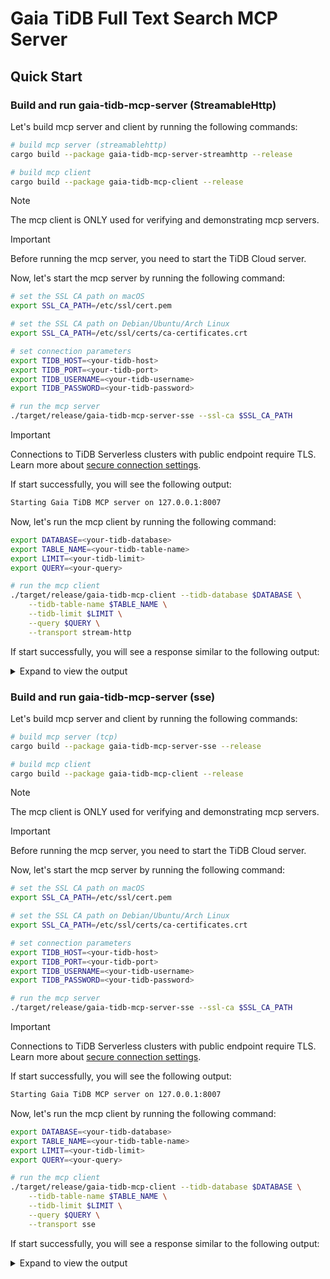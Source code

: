 # Gaia TiDB Full Text Search MCP Server

## Quick Start

### Build and run gaia-tidb-mcp-server (StreamableHttp)

Let's build mcp server and client by running the following commands:

```bash
# build mcp server (streamablehttp)
cargo build --package gaia-tidb-mcp-server-streamhttp --release

# build mcp client
cargo build --package gaia-tidb-mcp-client --release
```

> [!NOTE]
> The mcp client is ONLY used for verifying and demonstrating mcp servers.

> [!IMPORTANT]
>
> Before running the mcp server, you need to start the TiDB Cloud server.

Now, let's start the mcp server by running the following command:

```bash
# set the SSL CA path on macOS
export SSL_CA_PATH=/etc/ssl/cert.pem

# set the SSL CA path on Debian/Ubuntu/Arch Linux
export SSL_CA_PATH=/etc/ssl/certs/ca-certificates.crt

# set connection parameters
export TIDB_HOST=<your-tidb-host>
export TIDB_PORT=<your-tidb-port>
export TIDB_USERNAME=<your-tidb-username>
export TIDB_PASSWORD=<your-tidb-password>

# run the mcp server
./target/release/gaia-tidb-mcp-server-sse --ssl-ca $SSL_CA_PATH
```

> [!IMPORTANT]
> Connections to TiDB Serverless clusters with public endpoint require TLS. Learn more about [secure connection settings](https://docs.pingcap.com/tidbcloud/secure-connections-to-serverless-clusters/).

If start successfully, you will see the following output:

```bash
Starting Gaia TiDB MCP server on 127.0.0.1:8007
```

Now, let's run the mcp client by running the following command:

```bash
export DATABASE=<your-tidb-database>
export TABLE_NAME=<your-tidb-table-name>
export LIMIT=<your-tidb-limit>
export QUERY=<your-query>

# run the mcp client
./target/release/gaia-tidb-mcp-client --tidb-database $DATABASE \
    --tidb-table-name $TABLE_NAME \
    --tidb-limit $LIMIT \
    --query $QUERY \
    --transport stream-http
```

If start successfully, you will see a response similar to the following output:

<details><summary>Expand to view the output</summary>

```console
2025-05-29T08:10:56.785064Z  INFO gaia_tidb_mcp_client: 120: Connecting to Gaia TiDB MCP server via stream-http: http://127.0.0.1:8007/mcp
2025-05-29T08:10:56.805574Z  INFO serve_inner: rmcp::service: 541: Service initialized as client peer_info=Some(InitializeResult { protocol_version: ProtocolVersion("2025-03-26"), capabilities: ServerCapabilities { experimental: None, logging: None, completions: None, prompts: None, resources: None, tools: Some(ToolsCapability { list_changed: None }) }, server_info: Implementation { name: "rmcp", version: "0.1.5" }, instructions: Some("A TiDB MCP server") })
2025-05-29T08:10:56.805612Z  INFO gaia_tidb_mcp_client: 140: Connected to server: Some(
    InitializeResult {
        protocol_version: ProtocolVersion(
            "2025-03-26",
        ),
        capabilities: ServerCapabilities {
            experimental: None,
            logging: None,
            completions: None,
            prompts: None,
            resources: None,
            tools: Some(
                ToolsCapability {
                    list_changed: None,
                },
            ),
        },
        server_info: Implementation {
            name: "rmcp",
            version: "0.1.5",
        },
        instructions: Some(
            "A TiDB MCP server",
        ),
    },
)
2025-05-29T08:10:56.813375Z  INFO gaia_tidb_mcp_client: 144: Available tools: ListToolsResult {
    next_cursor: None,
    tools: [
        Tool {
            name: "search",
            description: Some(
                "Search for documents in a TiDB database",
            ),
            input_schema: {
                "properties": Object {
                    "database": Object {
                        "description": String("the database of the tidb server"),
                        "type": String("string"),
                    },
                    "limit": Object {
                        "description": String("the number of rows to return"),
                        "format": String("uint64"),
                        "minimum": Number(0.0),
                        "nullable": Bool(true),
                        "type": String("integer"),
                    },
                    "query": Object {
                        "description": String("the query to search for"),
                        "type": String("string"),
                    },
                    "table_name": Object {
                        "description": String("the table name to search in"),
                        "type": String("string"),
                    },
                },
                "required": Array [
                    String("database"),
                    String("query"),
                    String("table_name"),
                ],
                "title": String("TidbSearchRequest"),
                "type": String("object"),
            },
            annotations: None,
        },
    ],
}
2025-05-29T08:11:25.579990Z  INFO gaia_tidb_mcp_client: 167: search response:
{
  "content": [
    {
      "type": "text",
      "text": "{\"hits\":[{\"id\":11,\"title\":\"无线消噪耳机\",\"content\":\"无线消噪耳机-黑色 手势触控蓝牙降噪 主动降噪头戴式耳机（智能降噪 长久续航）\"},{\"id\":14,\"title\":\"无线蓝牙耳机\",\"content\":\"无线蓝牙耳机超长续航42小时快速充电 流光金属耳机\"},{\"id\":12,\"title\":\"专业版USB7.1声道游戏耳机\",\"content\":\"专业版USB7.1声道游戏耳机电竞耳麦头戴式电脑网课办公麦克风带线控\"}]}"
    }
  ],
  "isError": false
}
2025-05-29T08:11:25.580044Z  INFO gaia_tidb_mcp_client: 174: search_result:
{
  "hits": [
    {
      "id": 11,
      "title": "无线消噪耳机",
      "content": "无线消噪耳机-黑色 手势触控蓝牙降噪 主动降噪头戴式耳机（智能降噪 长久续航）"
    },
    {
      "id": 14,
      "title": "无线蓝牙耳机",
      "content": "无线蓝牙耳机超长续航42小时快速充电 流光金属耳机"
    },
    {
      "id": 12,
      "title": "专业版USB7.1声道游戏耳机",
      "content": "专业版USB7.1声道游戏耳机电竞耳麦头戴式电脑网课办公麦克风带线控"
    }
  ]
}
2025-05-29T08:11:25.580123Z  INFO rmcp::service: 625: task cancelled
2025-05-29T08:11:25.580229Z  INFO rmcp::service: 811: serve finished quit_reason=Cancelled
```

</details>

### Build and run gaia-tidb-mcp-server (sse)

Let's build mcp server and client by running the following commands:

```bash
# build mcp server (tcp)
cargo build --package gaia-tidb-mcp-server-sse --release

# build mcp client
cargo build --package gaia-tidb-mcp-client --release
```

> [!NOTE]
> The mcp client is ONLY used for verifying and demonstrating mcp servers.

> [!IMPORTANT]
>
> Before running the mcp server, you need to start the TiDB Cloud server.

Now, let's start the mcp server by running the following command:

```bash
# set the SSL CA path on macOS
export SSL_CA_PATH=/etc/ssl/cert.pem

# set the SSL CA path on Debian/Ubuntu/Arch Linux
export SSL_CA_PATH=/etc/ssl/certs/ca-certificates.crt

# set connection parameters
export TIDB_HOST=<your-tidb-host>
export TIDB_PORT=<your-tidb-port>
export TIDB_USERNAME=<your-tidb-username>
export TIDB_PASSWORD=<your-tidb-password>

# run the mcp server
./target/release/gaia-tidb-mcp-server-sse --ssl-ca $SSL_CA_PATH
```

> [!IMPORTANT]
> Connections to TiDB Serverless clusters with public endpoint require TLS. Learn more about [secure connection settings](https://docs.pingcap.com/tidbcloud/secure-connections-to-serverless-clusters/).

If start successfully, you will see the following output:

```bash
Starting Gaia TiDB MCP server on 127.0.0.1:8007
```

Now, let's run the mcp client by running the following command:

```bash
export DATABASE=<your-tidb-database>
export TABLE_NAME=<your-tidb-table-name>
export LIMIT=<your-tidb-limit>
export QUERY=<your-query>

# run the mcp client
./target/release/gaia-tidb-mcp-client --tidb-database $DATABASE \
    --tidb-table-name $TABLE_NAME \
    --tidb-limit $LIMIT \
    --query $QUERY \
    --transport sse
```

If start successfully, you will see a response similar to the following output:

<details><summary>Expand to view the output</summary>

```console
2025-05-29T07:54:57.284265Z  INFO gaia_tidb_mcp_client: 57: Connecting to Gaia TiDB MCP server via sse: http://127.0.0.1:8007/sse
2025-05-29T07:54:57.307704Z  INFO serve_inner: rmcp::service: 541: Service initialized as client peer_info=Some(InitializeResult { protocol_version: ProtocolVersion("2025-03-26"), capabilities: ServerCapabilities { experimental: None, logging: None, completions: None, prompts: None, resources: None, tools: Some(ToolsCapability { list_changed: None }) }, server_info: Implementation { name: "rmcp", version: "0.1.5" }, instructions: Some("A TiDB MCP server") })
2025-05-29T07:54:57.307798Z  INFO gaia_tidb_mcp_client: 74: Connected to server: Some(
    InitializeResult {
        protocol_version: ProtocolVersion(
            "2025-03-26",
        ),
        capabilities: ServerCapabilities {
            experimental: None,
            logging: None,
            completions: None,
            prompts: None,
            resources: None,
            tools: Some(
                ToolsCapability {
                    list_changed: None,
                },
            ),
        },
        server_info: Implementation {
            name: "rmcp",
            version: "0.1.5",
        },
        instructions: Some(
            "A TiDB MCP server",
        ),
    },
)
2025-05-29T07:54:57.313695Z  INFO gaia_tidb_mcp_client: 78: Available tools:
{
  "tools": [
    {
      "name": "search",
      "description": "Search for documents in a TiDB database",
      "inputSchema": {
        "properties": {
          "database": {
            "description": "the database of the tidb server",
            "type": "string"
          },
          "limit": {
            "description": "the number of rows to return",
            "format": "uint64",
            "minimum": 0.0,
            "nullable": true,
            "type": "integer"
          },
          "query": {
            "description": "the query to search for",
            "type": "string"
          },
          "table_name": {
            "description": "the table name to search in",
            "type": "string"
          }
        },
        "required": [
          "database",
          "query",
          "table_name"
        ],
        "title": "TidbSearchRequest",
        "type": "object"
      }
    }
  ]
}
2025-05-29T07:55:26.317373Z  INFO gaia_tidb_mcp_client: 104: search response:
{
  "content": [
    {
      "type": "text",
      "text": "{\"hits\":[{\"id\":11,\"title\":\"无线消噪耳机\",\"content\":\"无线消噪耳机-黑色 手势触控蓝牙降噪 主动降噪头戴式耳机（智能降噪 长久续航）\"},{\"id\":14,\"title\":\"无线蓝牙耳机\",\"content\":\"无线蓝牙耳机超长续航42小时快速充电 流光金属耳机\"},{\"id\":12,\"title\":\"专业版USB7.1声道游戏耳机\",\"content\":\"专业版USB7.1声道游戏耳机电竞耳麦头戴式电脑网课办公麦克风带线控\"}]}"
    }
  ],
  "isError": false
}
2025-05-29T07:55:26.317419Z  INFO gaia_tidb_mcp_client: 111: search_result:
{
  "hits": [
    {
      "id": 11,
      "title": "无线消噪耳机",
      "content": "无线消噪耳机-黑色 手势触控蓝牙降噪 主动降噪头戴式耳机（智能降噪 长久续航）"
    },
    {
      "id": 14,
      "title": "无线蓝牙耳机",
      "content": "无线蓝牙耳机超长续航42小时快速充电 流光金属耳机"
    },
    {
      "id": 12,
      "title": "专业版USB7.1声道游戏耳机",
      "content": "专业版USB7.1声道游戏耳机电竞耳麦头戴式电脑网课办公麦克风带线控"
    }
  ]
}
2025-05-29T07:55:26.317529Z  INFO rmcp::service: 625: task cancelled
2025-05-29T07:55:26.317632Z  INFO rmcp::service: 811: serve finished quit_reason=Cancelled
```

</details>
